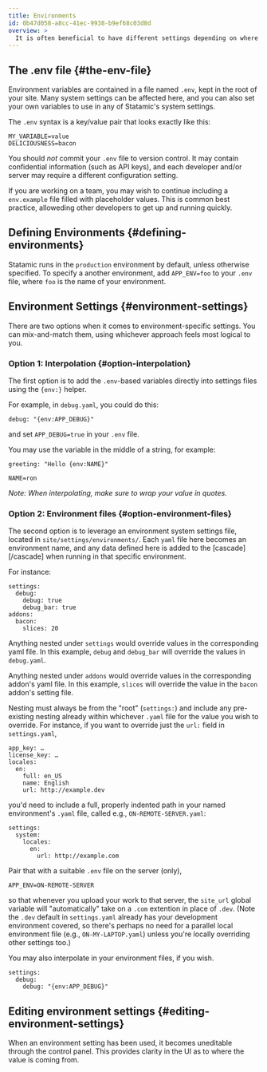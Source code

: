 ```yaml
---
title: Environments
id: 0b47d058-a8cc-41ec-9938-b9ef68c03d8d
overview: >
  It is often beneficial to have different settings depending on where you are running the site. For instance, you might want to enabele debug mode when in development, but not in production.
---
```


## The .env file {#the-env-file}

Environment variables are contained in a file named `.env`, kept in the root of your site. Many system settings can be affected here, and you can also set your own variables to use in any of Statamic's system settings.

The `.env` syntax is a key/value pair that looks exactly like this:

```
MY_VARIABLE=value
DELICIOUSNESS=bacon
```

You should _not_ commit your `.env` file to version control. It may contain confidential information (such as API keys), and each developer and/or server may require a different configuration setting.

If you are working on a team, you may wish to continue including a `env.example` file filled with placeholder values. This is common best practice, alloweding other developers to get up and running quickly.

## Defining Environments {#defining-environments}

Statamic runs in the `production` environment by default, unless otherwise specified. To specify a another environment, add `APP_ENV=foo` to your `.env` file, where `foo` is the name of your environment.

## Environment Settings {#environment-settings}

There are two options when it comes to environment-specific settings. You can mix-and-match them, using whichever approach feels most logical to you.

### Option 1: Interpolation {#option-interpolation}

The first option is to add the `.env`-based variables directly into settings files using the `{env‌:}` helper.

For example, in `debug.yaml`, you could do this:

``` .language-yaml
debug: "{env‌:APP_DEBUG}"
```

and set `APP_DEBUG=true` in your `.env` file.

You may use the variable in the middle of a string, for example:

``` .language-yaml
greeting: "Hello {env:NAME}"
```

```
NAME=ron
```

_Note: When interpolating, make sure to wrap your value in quotes._

### Option 2: Environment files {#option-environment-files}

The second option is to leverage an environment system settings file, located in `site/settings/environments/`. Each `yaml` file here becomes an environment name, and any data defined here is added to the [cascade][/cascade] when running in that specific environment.

For instance:

``` .language-yaml
settings:
  debug:
    debug: true
    debug_bar: true
addons:
  bacon:
    slices: 20
```

Anything nested under `settings` would override values in the corresponding yaml file. In this example, `debug` and `debug_bar` will override the values in `debug.yaml`.

Anything nested under `addons` would override values in the corresponding addon's yaml file. In this example, `slices` will override the value in the `bacon` addon's setting file.

Nesting must always be from the "root" (`settings:`) and include any pre-existing nesting already within whichever `.yaml` file for the value you wish to override. For instance, if you want to override just the `url:` field in `settings.yaml`, 

```
app_key: …
license_key: …
locales:
  en:
    full: en_US
    name: English
    url: http://example.dev
```

you'd need to include a full, properly indented path in your named environment's `.yaml` file, called e.g., `ON-REMOTE-SERVER.yaml`:

```
settings:
  system:
    locales:
      en:
        url: http://example.com
```

Pair that with a suitable `.env` file on the server (only),

```
APP_ENV=ON-REMOTE-SERVER
```

so that whenever you upload your work to that server, the `site_url` global variable will "automatically" take on a `.com` extention in place of `.dev`. (Note the `.dev` default in `settings.yaml` already has your development environment covered, so there's perhaps no need for a parallel local environment file (e.g., `ON-MY-LAPTOP.yaml`) unless you're locally overriding other settings too.)

You may also interpolate in your environment files, if you wish.

``` .language-yaml
settings:
  debug:
    debug: "{env:APP_DEBUG}"
```

## Editing environment settings {#editing-environment-settings}

When an environment setting has been used, it becomes uneditable through the control panel. This provides clarity in the UI as to where the value is coming from.
